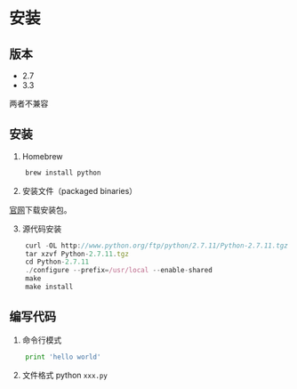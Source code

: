 # 安装

## 版本

- 2.7
- 3.3
 
两者不兼容

## 安装

1. Homebrew

``` js
    brew install python
```

2. 安装文件（packaged binaries）

[官网](https://www.python.org/downloads/mac-osx/)下载安装包。

3. 源代码安装

``` js
    curl -OL http://www.python.org/ftp/python/2.7.11/Python-2.7.11.tgz 
    tar xzvf Python-2.7.11.tgz 
    cd Python-2.7.11 
    ./configure --prefix=/usr/local --enable-shared
    make 
    make install
```

## 编写代码

1. 命令行模式

``` python
    print 'hello world'
```

2. 文件格式
   python `xxx.py `